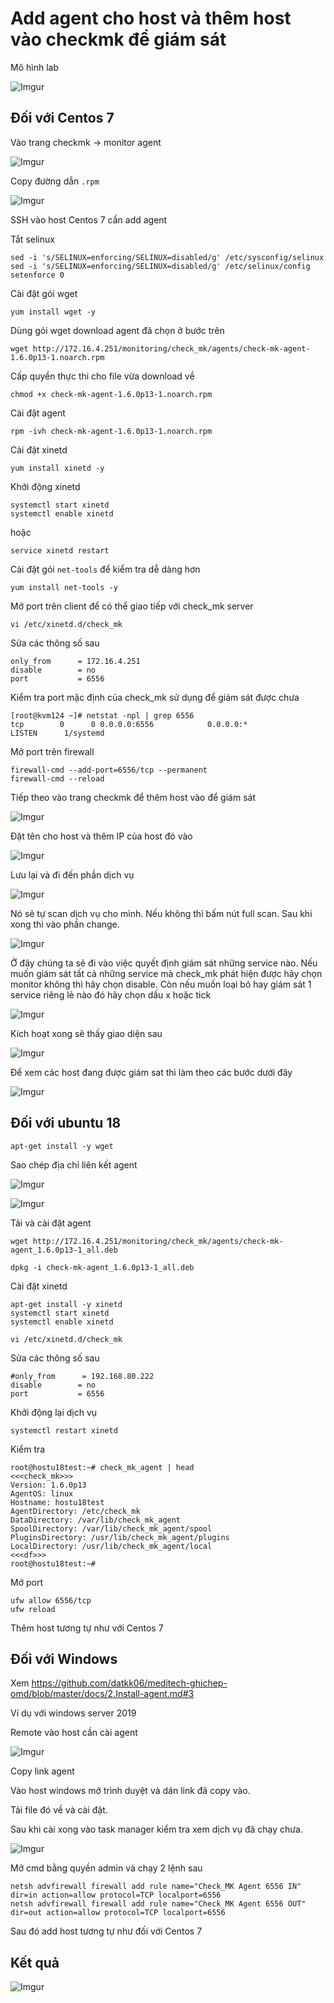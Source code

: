 # Add agent cho host và thêm host vào checkmk để giám sát

Mô hình lab

![Imgur](https://i.imgur.com/trOjJPm.png)

## Đối với Centos 7

Vào trang checkmk -> monitor agent 

![Imgur](https://i.imgur.com/EeuJIn1.png)

Copy đường dẫn `.rpm`

![Imgur](https://i.imgur.com/FZIZ7eD.png)

SSH vào host Centos 7 cần add agent

Tắt selinux

    sed -i 's/SELINUX=enforcing/SELINUX=disabled/g' /etc/sysconfig/selinux
    sed -i 's/SELINUX=enforcing/SELINUX=disabled/g' /etc/selinux/config
    setenforce 0

Cài đặt gói wget

    yum install wget -y 

Dùng gói wget download agent đã chọn ở bước trên

    wget http://172.16.4.251/monitoring/check_mk/agents/check-mk-agent-1.6.0p13-1.noarch.rpm

Cấp quyền thực thi cho file vừa download về

    chmod +x check-mk-agent-1.6.0p13-1.noarch.rpm

Cài đặt agent

    rpm -ivh check-mk-agent-1.6.0p13-1.noarch.rpm

Cài đặt xinetd

    yum install xinetd -y

Khởi động xinetd

    systemctl start xinetd
    systemctl enable xinetd

hoặc

    service xinetd restart

Cài đặt gói `net-tools` để kiểm tra dễ dàng hơn

    yum install net-tools -y

Mở port trên client để có thể giao tiếp với check_mk server

    vi /etc/xinetd.d/check_mk

Sửa các thông số sau

    only_from      = 172.16.4.251
    disable        = no
    port           = 6556

Kiểm tra port mặc định của check_mk sử dụng để giám sát được chưa

    [root@kvm124 ~]# netstat -npl | grep 6556
    tcp        0      0 0.0.0.0:6556            0.0.0.0:*               LISTEN      1/systemd

Mở port trên firewall

    firewall-cmd --add-port=6556/tcp --permanent
    firewall-cmd --reload

Tiếp theo vào trang checkmk để thêm host vào để giám sát

![Imgur](https://i.imgur.com/FB2SSHF.png)

Đặt tên cho host và thêm IP của host đó vào

![Imgur](https://i.imgur.com/nqwJYfD.png)

Lưu lại và đi đến phần dịch vụ

![Imgur](https://i.imgur.com/wjsJvAQ.png)

Nó sẽ tự scan dịch vụ cho mình. Nếu không thì bấm nút full scan. Sau khi xong thì vào phần change.

![Imgur](https://i.imgur.com/xzcJ5kW.png)


Ở đây chúng ta sẽ đi vào việc quyết định giám sát những service nào. Nếu muốn giám sát tất cả những service mà check_mk phát hiện được hãy chọn monitor không thì hãy chọn disable. Còn nếu muốn loại bỏ hay giám sát 1 service riêng lẻ nào đó hãy chọn dấu x hoặc tick

![Imgur](https://i.imgur.com/zFrscGd.png)

Kích hoạt xong sẽ thấy giao diện sau

![Imgur](https://i.imgur.com/46lycyI.png)

Để xem các host đang được giám sat thì làm theo các bước dưới đây

![Imgur](https://i.imgur.com/g34G0xq.png)

## Đối với ubuntu 18

    apt-get install -y wget

Sao chép địa chỉ liên kết agent

![Imgur](https://i.imgur.com/PI4mTCO.png)

![Imgur](https://i.imgur.com/Vr7U9wh.png)

Tải và cài đặt agent

    wget http://172.16.4.251/monitoring/check_mk/agents/check-mk-agent_1.6.0p13-1_all.deb

    dpkg -i check-mk-agent_1.6.0p13-1_all.deb

Cài đặt xinetd

    apt-get install -y xinetd
    systemctl start xinetd
    systemctl enable xinetd

    vi /etc/xinetd.d/check_mk

Sửa các thông số sau

    #only_from      = 192.168.80.222
    disable        = no
    port           = 6556

Khởi động lại dịch vụ

    systemctl restart xinetd

Kiểm tra

    root@hostu18test:~# check_mk_agent | head
    <<<check_mk>>>
    Version: 1.6.0p13
    AgentOS: linux
    Hostname: hostu18test
    AgentDirectory: /etc/check_mk
    DataDirectory: /var/lib/check_mk_agent
    SpoolDirectory: /var/lib/check_mk_agent/spool
    PluginsDirectory: /usr/lib/check_mk_agent/plugins
    LocalDirectory: /usr/lib/check_mk_agent/local
    <<<df>>>
    root@hostu18test:~#

Mở port

    ufw allow 6556/tcp
    ufw reload

Thêm host tương tự như với Centos 7

## Đối với Windows 

Xem https://github.com/datkk06/meditech-ghichep-omd/blob/master/docs/2.Install-agent.md#3

Ví dụ với windows server 2019

Remote vào host cần cài agent

![Imgur](https://i.imgur.com/5X2rK2j.png)

Copy link agent

Vào host windows mở trình duyệt và dán link đã copy vào.

Tải file đó về và cài đặt.

Sau khi cài xong vào task manager kiểm tra xem dịch vụ đã chạy chưa.

![Imgur](https://i.imgur.com/bXVpxma.png)

Mở cmd bằng quyền admin và chạy 2 lệnh sau

    netsh advfirewall firewall add rule name="Check_MK Agent 6556 IN" dir=in action=allow protocol=TCP localport=6556
    netsh advfirewall firewall add rule name="Check_MK Agent 6556 OUT" dir=out action=allow protocol=TCP localport=6556

Sau đó add host tương tự như đối với Centos 7

## Kết quả

![Imgur](https://i.imgur.com/GE7pIgv.png)
